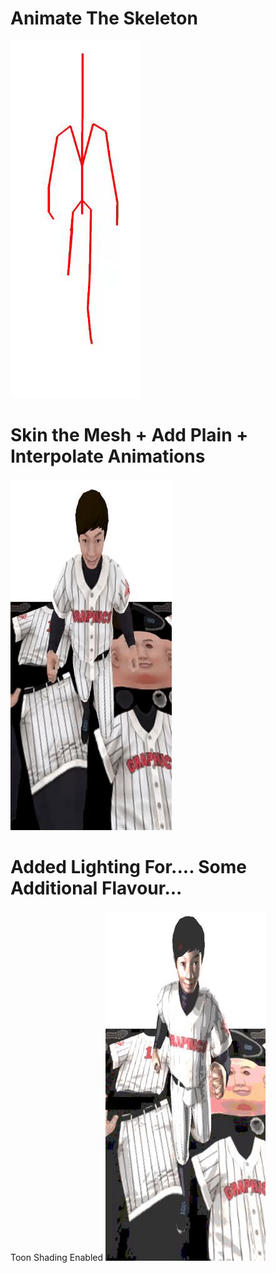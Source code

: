 # Animate The Skeleton
![Skeleton](a4aef6422e4d4c35d724ffb2895d67b7.gif)

# Skin the Mesh + Add Plain + Interpolate Animations
![Player](8edc22649f9138500155cab257185687.gif)

# Added Lighting For.... Some Additional Flavour...
Toon Shading Enabled
![Flavour](5db99721e2d8d093f74d488b5a892ab0.gif)
